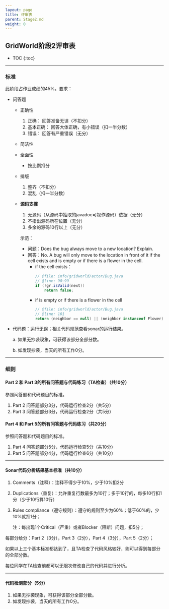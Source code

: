 ```yaml
---
layout: page
title: 评审表
parent: Stage2.md
weight: 0
---
```


## GridWorld阶段2评审表

* TOC
{:toc}


---


### 标准
此阶段占作业成绩的45%。要求：

 - 问答题
    - 正确性
        1. 正确： 回答准备无误（不扣分）
        2. 基本正确： 回答大体正确，有小错误（扣一半分数）
        3. 错误： 回答有严重错误（无分）
    - 简洁性
    - 全面性
        - 按比例扣分
    - 排版
        1. 整齐（不扣分）
        2. 混乱（扣一半分数）
    - **源码支撑**
        1. 无源码（从源码中抽取的javadoc可视作源码）依据（无分）
        2. 不指出源码所在位置（无分）
        3. 多余的源码10行以上（无分）

        示范： 
        - 问题：Does the bug always move to a new location? Explain.
        - 回答：No. A bug will only move to the location in front of it if the cell exists and is empty or if there is a flower in the cell.
            - if the cell exists：
                ```java
                // @file: info/gridworld/actor/Bug.java
                // @line: 98~99
                if (!gr.isValid(next))
                    return false;
                ```
            - if is empty or if there is a flower in the cell
                ```java
                // @file: info/gridworld/actor/Bug.java
                // @line: 101
                return (neighbor == null) || (neighbor instanceof Flower);
                ```

 - 代码题：运行无误；相关代码规范查看sonar的运行结果。

    a. 如果无抄袭现象，可获得该部分全部分数。

    b. 如发现抄袭，当天的所有工作0分。


----------


### 细则

#### **Part 2** 和 **Part 3**的所有问答题与代码练习（TA检查）（共10分）
参照问答题和代码题目的标准。
 1. Part 2 问答题部分3分，代码运行检查2分（共5分）
 2. Part 3 问答题部分3分，代码运行检查2分（共5分）

#### **Part 4** 和 **Part 5**的所有问答题与代码练习（共20分）
参照问答题和代码题目的标准。
 1. Part 4 问答题部分5分，代码运行检查5分（共10分）
 2. Part 5 问答题部分4分，代码运行检查6分（共10分）


----------


#### **Sonar**代码分析结果基本标准（共10分）

 1. Comments（注释）：注释不得少于10%，少于10%扣2分
 2. Duplications（重复）：允许重复行数最多为10行；多于10行的，每多10行扣1分（少于10行算10行）
 3. Rules compliance（遵守规则）：遵守的规则至少为60%；低于60%的，少10%就扣1分；

    注：每出现1个Critical（严重）或者Blocker（阻断）问题，扣5分；
    
每部分给分：Part 2（3分），Part 3（2分），Part 4（3分），Part 5（2分）；

如果以上三个基本标准都达到了，且TA检查了代码风格较好，则可以得到每部分的全部分数。

每位同学在TA检查前都可以无限次修改自己的代码并进行分析。


----------


#### **代码检测部分**（5分）

 1. 如果无抄袭现象，可获得该部分全部分数。
 2. 如发现抄袭，当天的所有工作0分。

